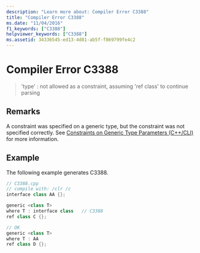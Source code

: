 ```yaml
---
description: "Learn more about: Compiler Error C3388"
title: "Compiler Error C3388"
ms.date: "11/04/2016"
f1_keywords: ["C3388"]
helpviewer_keywords: ["C3388"]
ms.assetid: 34336545-ed13-4d81-ab5f-f869799fe4c2
---
```

# Compiler Error C3388

> 'type' : not allowed as a constraint, assuming 'ref class' to continue parsing

## Remarks

A constraint was specified on a generic type, but the constraint was not specified correctly. See [Constraints on Generic Type Parameters (C++/CLI)](../../extensions/constraints-on-generic-type-parameters-cpp-cli.md) for more information.

## Example

The following example generates C3388.

```cpp
// C3388.cpp
// compile with: /clr /c
interface class AA {};

generic <class T>
where T : interface class   // C3388
ref class C {};

// OK
generic <class T>
where T : AA
ref class D {};
```
